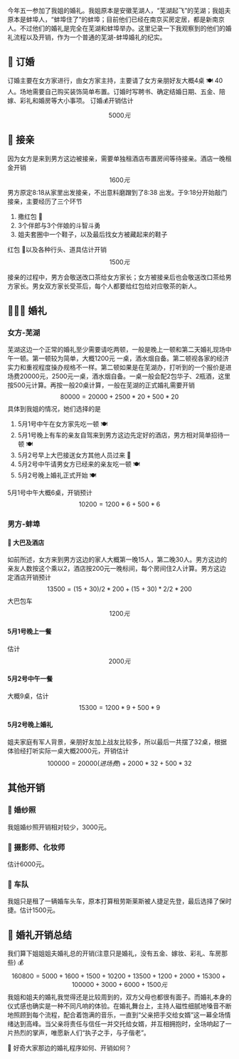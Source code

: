 今年五一参加了我姐的婚礼。我姐原本是安徽芜湖人，“芜湖起飞”的芜湖；我姐夫原本是蚌埠人，“蚌埠住了”的蚌埠；目前他们已经在南京买房定居，都是新南京人。不过他们的婚礼是完全在芜湖和蚌埠举办。这里记录一下我观察到的他们的婚礼流程以及开销，作为一个普通的芜湖-蚌埠婚礼的纪实。
## 🌸 订婚
订婚主要在女方家进行，由女方家主持，主要请了女方亲朋好友大概4桌 🍽️ 40人。场地需要自己购买装饰简单布置。订婚时写聘书、确定结婚日期、五金、陪嫁、彩礼和婚房等大小事项。
订婚💰开销估计
$$5000元$$
## 🎉 接亲
因为女方是来到男方这边被接亲，需要单独租酒店布置房间等待接亲。酒店一晚租金开销
$$1600元$$
男方原定8:18从家里出发接亲，不出意料磨蹭到了8:38 出发。于9:18分开始敲门接亲，主要经历了三个环节
1. 撒红包 🧧
2. 3个伴郎与3个伴娘的斗智斗勇
3. 姐夫套圈中一个鞋子，以及最后找女方被藏起来的鞋子

红包 🧧以及各种行头、道具估计开销
$$1500元$$

接亲的过程中，男方会敬送改口茶给女方家长；女方被接亲后也会敬送改口茶给男方家长。男女双方家长受茶后，每个人都要给红包给对应敬茶的新人。
## 👰‍♀️🤵 婚礼

### 女方-芜湖
芜湖这边一个正常的婚礼至少需要请吃两顿，一般是晚上一顿和第二天婚礼现场中午一顿。第一顿较为简单，大概1200元 一桌，酒水烟自备。第二顿视各家的经济实力和重视程度操办规格不一样。第二顿如果是在芜湖办，打听到的一个报价是进场费20000元，2500元一桌，酒水烟自备。一桌一般会配2包华子、2瓶酒，这里按500元计算。再按一般20桌计算，一般在芜湖的正式婚礼需要开销
$$ 80000 = 20000 + 2500 * 20 + 500 * 20 $$
具体到我姐的情况，她们选择的是
1. 5月1号中午在女方家先吃一顿 🍽️
2. 5月1号晚上有车的亲友自驾来到男方这边先定好的酒店，男方相对简单招待一顿 🍽️
3. 5月2号早上大巴接送女方其他人员过来 🚌
4. 5月2号中午请男女方已经来的亲友吃一顿 🍽️
5. 5月2号晚上婚礼正式开始 🍽️

5月1号中午大概6桌，开销预计
$$10200 = 1200* 6 + 500* 6 $$
### 男方-蚌埠
#### 🏨 大巴及酒店
如前所述，女方来到男方这边的家人大概第一晚15人，第二晚30人。男方这边的亲友人数按这个乘以2，酒店按200元一晚标间，每个房间住2人计算。男方这边定酒店开销预计
$$ 13500 = (15 + 30) / 2 * 200  + (15 + 30) * 2 / 2 * 200 $$
大巴包车
$$1200元 $$
#### 5月1号晚上一餐

估计$$2000元$$
#### 5月2号中午一餐
大概9桌，估计
$$15300 = 1200 * 9 + 500 * 9 $$
#### 5月2号晚上婚礼
姐夫家庭有军人背景，亲朋好友加上战友比较多，所以最后一共摆了32桌，根据体验经打听实际一桌大概2000元，开销估计
$$100000  =20000(进场费) + 2000 * 32 + 500 * 32$$
## 其他开销
### 📸 婚纱照
我姐婚纱照开销相对较少，3000元。
### 🎥 摄影师、化妆师
估计6000元。
### 🚗 车队
我姐只是租了一辆婚车头车，原本打算租劳斯莱斯被人捷足先登，最后选择了保时捷。估计1500元。

## 🌟 婚礼开销总结
我们算下姐姐姐夫婚礼总的开销(注意只是婚礼，没有五金、嫁妆、彩礼、车房那些) 💰
$$160800 = 5000 + 1600 + 1500 + 10200 + 13500 + 1200 + 2000 + 15300 + 100000 + 3000 + 6000 + 1500 元$$
我姐和姐夫的婚礼我觉得还是比较周到的，双方父母也都很有面子。而婚礼本身的仪式感也确实是一种不同凡响的体验。在婚礼舞台上，主持人磁性细腻地嗓音不断地照顾到每个流程，配合着饱满的音乐，一直到“父亲把手交给女婿”这一幕全场情绪达到高峰。当父亲将责任与信任一并交托给女婿，并互相拥抱时，全场响起了一片热烈的掌声，唯愿新人们“执子之手，与子偕老”。


🤔 好奇大家那边的婚礼程序如何、开销如何？
